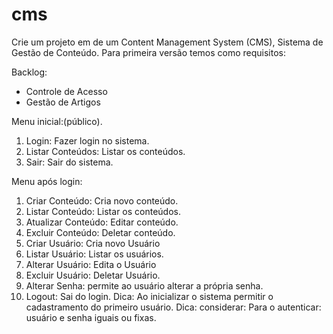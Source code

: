 # cms
Crie um projeto em de um Content Management System (CMS),
Sistema de Gestão de Conteúdo. Para primeira versão temos
como requisitos:

Backlog:
- Controle de Acesso
- Gestão de Artigos

Menu inicial:(público).
1. Login: Fazer login no sistema.
2. Listar Conteúdos: Listar os conteúdos.
3.  Sair: Sair do sistema.
   
Menu após login:
1. Criar Conteúdo: Cria novo conteúdo.
2. Listar Conteúdo: Listar os conteúdos.
3. Atualizar Conteúdo: Editar conteúdo.
4. Excluir Conteúdo: Deletar conteúdo.
5. Criar Usuário: Cria novo Usuário
6. Listar Usuário: Listar os usuários.
7. Alterar Usuário: Edita o Usuário
8. Excluir Usuário: Deletar Usuário.
9. Alterar Senha: permite ao usuário alterar a própria senha.
10. Logout: Sai do login.
Dica: Ao inicializar o sistema permitir o cadastramento do primeiro usuário.
Dica: considerar: Para o autenticar: usuário e
senha iguais ou fixas.

